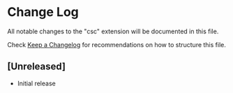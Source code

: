 # Change Log

All notable changes to the "csc" extension will be documented in this file.

Check [Keep a Changelog](http://keepachangelog.com/) for recommendations on how to structure this file.

## [Unreleased]

- Initial release